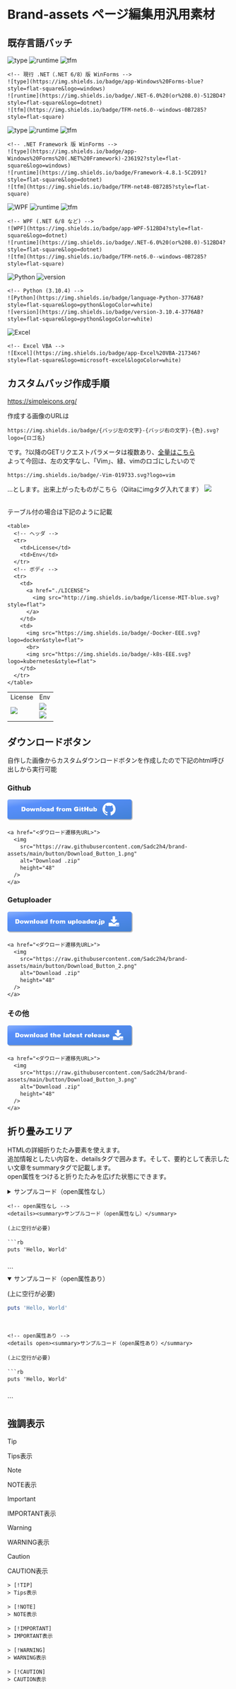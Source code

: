 # Brand-assets ページ編集用汎用素材

## 既存言語バッチ
<!-- 現行 .NET（.NET 6/8）版 WinForms -->
![type](https://img.shields.io/badge/app-Windows%20Forms-blue?style=flat-square&logo=windows)
![runtime](https://img.shields.io/badge/.NET-6.0%20(or%208.0)-512BD4?style=flat-square&logo=dotnet)
![tfm](https://img.shields.io/badge/TFM-net6.0--windows-0B7285?style=flat-square)

```
<!-- 現行 .NET（.NET 6/8）版 WinForms -->
![type](https://img.shields.io/badge/app-Windows%20Forms-blue?style=flat-square&logo=windows)
![runtime](https://img.shields.io/badge/.NET-6.0%20(or%208.0)-512BD4?style=flat-square&logo=dotnet)
![tfm](https://img.shields.io/badge/TFM-net6.0--windows-0B7285?style=flat-square)
```

<!-- .NET Framework 版 WinForms -->
![type](https://img.shields.io/badge/app-Windows%20Forms%20(.NET%20Framework)-236192?style=flat-square&logo=windows)
![runtime](https://img.shields.io/badge/Framework-4.8.1-5C2D91?style=flat-square&logo=dotnet)
![tfm](https://img.shields.io/badge/TFM-net48-0B7285?style=flat-square)

```
<!-- .NET Framework 版 WinForms -->
![type](https://img.shields.io/badge/app-Windows%20Forms%20(.NET%20Framework)-236192?style=flat-square&logo=windows)
![runtime](https://img.shields.io/badge/Framework-4.8.1-5C2D91?style=flat-square&logo=dotnet)
![tfm](https://img.shields.io/badge/TFM-net48-0B7285?style=flat-square)
```

<!-- WPF (.NET 6/8 など) -->
![WPF](https://img.shields.io/badge/app-WPF-512BD4?style=flat-square&logo=dotnet)
![runtime](https://img.shields.io/badge/.NET-6.0%20(or%208.0)-512BD4?style=flat-square&logo=dotnet)
![tfm](https://img.shields.io/badge/TFM-net6.0--windows-0B7285?style=flat-square)

```
<!-- WPF (.NET 6/8 など) -->
![WPF](https://img.shields.io/badge/app-WPF-512BD4?style=flat-square&logo=dotnet)
![runtime](https://img.shields.io/badge/.NET-6.0%20(or%208.0)-512BD4?style=flat-square&logo=dotnet)
![tfm](https://img.shields.io/badge/TFM-net6.0--windows-0B7285?style=flat-square)
```

<!-- Python (3.10.4) -->
![Python](https://img.shields.io/badge/language-Python-3776AB?style=flat-square&logo=python&logoColor=white)
![version](https://img.shields.io/badge/version-3.10.4-3776AB?style=flat-square&logo=python&logoColor=white)

```
<!-- Python (3.10.4) -->
![Python](https://img.shields.io/badge/language-Python-3776AB?style=flat-square&logo=python&logoColor=white)
![version](https://img.shields.io/badge/version-3.10.4-3776AB?style=flat-square&logo=python&logoColor=white)
```

<!-- Excel VBA -->
![Excel](https://img.shields.io/badge/app-Excel%20VBA-217346?style=flat-square&logo=microsoft-excel&logoColor=white)

```
<!-- Excel VBA -->
![Excel](https://img.shields.io/badge/app-Excel%20VBA-217346?style=flat-square&logo=microsoft-excel&logoColor=white)
```

## カスタムバッジ作成手順
https://simpleicons.org/

作成する画像のURLは
```
https://img.shields.io/badge/{バッジ左の文字}-{バッジ右の文字}-{色}.svg?logo={ロゴ名}
```
です。?以降のGETリクエストパラメータは複数あり、[全量はこちら](https://shields.io/badges)  
よって今回は、左の文字なし、「Vim」、緑、vimのロゴにしたいので

```
https://img.shields.io/badge/-Vim-019733.svg?logo=vim
```

...とします。出来上がったものがこちら（Qiitaにimgタグ入れてます）
<img src="https://img.shields.io/badge/-cplusplus-019733.svg?logo=cplusplus&style=flat">

<br>
テーブル付の場合は下記のように記載
<br>

```
<table>
  <!-- ヘッダ -->
  <tr>
    <td>License</td>
    <td>Env</td>
  </tr>
  <!-- ボディ -->
  <tr>
    <td>
      <a href="./LICENSE">
        <img src="http://img.shields.io/badge/license-MIT-blue.svg?style=flat">
      </a>
    </td>
    <td>
      <img src="https://img.shields.io/badge/-Docker-EEE.svg?logo=docker&style=flat">
      <br>
      <img src="https://img.shields.io/badge/-k8s-EEE.svg?logo=kubernetes&style=flat">
    </td>
  </tr>
</table>
```
<table>
  <!-- ヘッダ -->
  <tr>
    <td>License</td>
    <td>Env</td>
  </tr>
  <!-- ボディ -->
  <tr>
    <td>
      <a href="./LICENSE">
        <img src="http://img.shields.io/badge/license-MIT-blue.svg?style=flat">
      </a>
    </td>
    <td>
      <img src="https://img.shields.io/badge/-Docker-EEE.svg?logo=docker&style=flat">
      <br>
      <img src="https://img.shields.io/badge/-k8s-EEE.svg?logo=kubernetes&style=flat">
    </td>
  </tr>
</table>

## ダウンロードボタン
自作した画像からカスタムダウンロードボタンを作成したので下記のhtml呼び出しから実行可能
### Github
<a href="<ダウロード遷移先URL>">
  <img
    src="https://raw.githubusercontent.com/Sadc2h4/brand-assets/main/button/Download_Button_1.png"
    alt="Download .zip"
    height="48"
  />
</a>

```
<a href="<ダウロード遷移先URL>">
  <img
    src="https://raw.githubusercontent.com/Sadc2h4/brand-assets/main/button/Download_Button_1.png"
    alt="Download .zip"
    height="48"
  />
</a>
```

### Getuploader
<a href="<ダウロード遷移先URL>">
  <img
    src="https://raw.githubusercontent.com/Sadc2h4/brand-assets/main/button/Download_Button_2.png"
    alt="Download .zip"
    height="48"
  />
</a>

```
<a href="<ダウロード遷移先URL>">
  <img
    src="https://raw.githubusercontent.com/Sadc2h4/brand-assets/main/button/Download_Button_2.png"
    alt="Download .zip"
    height="48"
  />
</a>
```

### その他
<a href="<ダウロード遷移先URL>">
  <img
    src="https://raw.githubusercontent.com/Sadc2h4/brand-assets/main/button/Download_Button_3.png"
    alt="Download .zip"
    height="48"
  />
</a>

```
<a href="<ダウロード遷移先URL>">
  <img
    src="https://raw.githubusercontent.com/Sadc2h4/brand-assets/main/button/Download_Button_3.png"
    alt="Download .zip"
    height="48"
  />
</a>
```

## 折り畳みエリア
HTMLの詳細折りたたみ要素を使えます。  
追加情報としたい内容を、detailsタグで囲みます。そして、要約として表示したい文章をsummaryタグで記載します。  
open属性をつけると折りたたみを広げた状態にできます。  

<!-- open属性なし -->
<details><summary>サンプルコード（open属性なし）</summary>

(上に空行が必要)

```rb
puts 'Hello, World'
```
<br>
</details>


```
<!-- open属性なし -->
<details><summary>サンプルコード（open属性なし）</summary>

(上に空行が必要)

```rb
puts 'Hello, World'
```
</details>
<br>
```

<!-- open属性あり -->
<details open><summary>サンプルコード（open属性あり）</summary>

(上に空行が必要)

```rb
puts 'Hello, World'
```
</details>
<br>

```
<!-- open属性あり -->
<details open><summary>サンプルコード（open属性あり）</summary>

(上に空行が必要)

```rb
puts 'Hello, World'
```
</details>
<br>
```

## 強調表示
> [!TIP]
> Tips表示

> [!NOTE]
> NOTE表示

> [!IMPORTANT]
> IMPORTANT表示

> [!WARNING]
> WARNING表示

> [!CAUTION]
> CAUTION表示

```
> [!TIP]
> Tips表示

> [!NOTE]
> NOTE表示

> [!IMPORTANT]
> IMPORTANT表示

> [!WARNING]
> WARNING表示

> [!CAUTION]
> CAUTION表示
```
